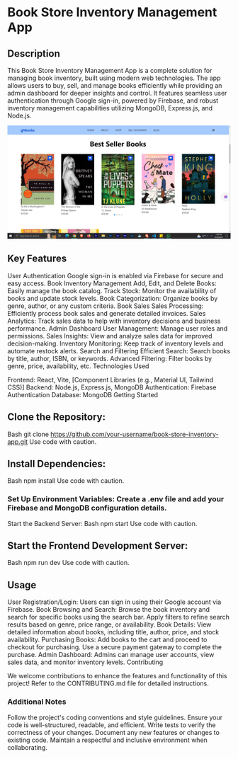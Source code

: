 # Book Store Inventory Management App
## Description

This Book Store Inventory Management App is a complete solution for managing book inventory, built using modern web technologies. The app allows users to buy, sell, and manage books efficiently while providing an admin dashboard for deeper insights and control. It features seamless user authentication through Google sign-in, powered by Firebase, and robust inventory management capabilities utilizing MongoDB, Express.js, and Node.js.

![App Screenshot](mern-client/src/assets/GithubProfile.JPG)


## Key Features

User Authentication
Google sign-in is enabled via Firebase for secure and easy access.
Book Inventory Management
Add, Edit, and Delete Books: Easily manage the book catalog.
Track Stock: Monitor the availability of books and update stock levels.
Book Categorization: Organize books by genre, author, or any custom criteria.
Book Sales
Sales Processing: Efficiently process book sales and generate detailed invoices.
Sales Analytics: Track sales data to help with inventory decisions and business performance.
Admin Dashboard
User Management: Manage user roles and permissions.
Sales Insights: View and analyze sales data for improved decision-making.
Inventory Monitoring: Keep track of inventory levels and automate restock alerts.
Search and Filtering
Efficient Search: Search books by title, author, ISBN, or keywords.
Advanced Filtering: Filter books by genre, price, availability, etc.
Technologies Used

Frontend: React, Vite, [Component Libraries (e.g., Material UI, Tailwind CSS)]
Backend: Node.js, Express.js, MongoDB
Authentication: Firebase Authentication
Database: MongoDB
Getting Started

## Clone the Repository:
Bash
git clone https://github.com/your-username/book-store-inventory-app.git
Use code with caution.

## Install Dependencies:
Bash
npm install
Use code with caution.

### Set Up Environment Variables: Create a .env file and add your Firebase and MongoDB configuration details.
Start the Backend Server:
Bash
npm start
Use code with caution.

## Start the Frontend Development Server:
Bash
npm run dev
Use code with caution.

## Usage

User Registration/Login: Users can sign in using their Google account via Firebase.
Book Browsing and Search: Browse the book inventory and search for specific books using the search bar. Apply filters to refine search results based on genre, price range, or availability.
Book Details: View detailed information about books, including title, author, price, and stock availability.
Purchasing Books: Add books to the cart and proceed to checkout for purchasing. Use a secure payment gateway to complete the purchase.
Admin Dashboard: Admins can manage user accounts, view sales data, and monitor inventory levels.
Contributing

We welcome contributions to enhance the features and functionality of this project! Refer to the CONTRIBUTING.md file for detailed instructions.

### Additional Notes

Follow the project's coding conventions and style guidelines.
Ensure your code is well-structured, readable, and efficient.
Write tests to verify the correctness of your changes.
Document any new features or changes to existing code.
Maintain a respectful and inclusive environment when collaborating.
